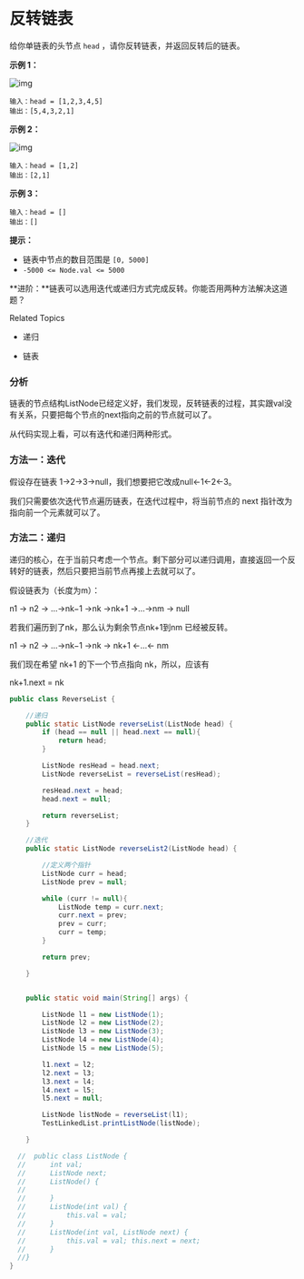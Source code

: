 # 反转链表

给你单链表的头节点 `head` ，请你反转链表，并返回反转后的链表。

**示例 1：**

![img](https://assets.leetcode.com/uploads/2021/02/19/rev1ex1.jpg)

```
输入：head = [1,2,3,4,5]
输出：[5,4,3,2,1]
```

**示例 2：**

![img](https://assets.leetcode.com/uploads/2021/02/19/rev1ex2.jpg)

```
输入：head = [1,2]
输出：[2,1]
```

**示例 3：**

```
输入：head = []
输出：[]
```



**提示：**

- 链表中节点的数目范围是 `[0, 5000]`
- `-5000 <= Node.val <= 5000`



**进阶：**链表可以选用迭代或递归方式完成反转。你能否用两种方法解决这道题？

Related Topics

- 递归

- 链表



### 分析

链表的节点结构ListNode已经定义好，我们发现，反转链表的过程，其实跟val没有关系，只要把每个节点的next指向之前的节点就可以了。

从代码实现上看，可以有迭代和递归两种形式。

### 方法一：迭代

假设存在链表 1→2→3→null，我们想要把它改成null←1←2←3。

我们只需要依次迭代节点遍历链表，在迭代过程中，将当前节点的 next 指针改为指向前一个元素就可以了。

### 方法二：递归

递归的核心，在于当前只考虑一个节点。剩下部分可以递归调用，直接返回一个反转好的链表，然后只要把当前节点再接上去就可以了。

假设链表为（长度为m）：

n1 → n2 → …→nk−1 →nk →nk+1 →…→nm → null

若我们遍历到了nk，那么认为剩余节点nk+1到nm 已经被反转。

n1 → n2 → …→nk−1 →nk → nk+1 ←…← nm    

我们现在希望 nk+1 的下一个节点指向 nk，所以，应该有

nk+1.next = nk 

```java
public class ReverseList {

    //递归
    public static ListNode reverseList(ListNode head) {
        if (head == null || head.next == null){
            return head;
        }

        ListNode resHead = head.next;
        ListNode reverseList = reverseList(resHead);

        resHead.next = head;
        head.next = null;

        return reverseList;
    }

    //迭代
    public static ListNode reverseList2(ListNode head) {

        //定义两个指针
        ListNode curr = head;
        ListNode prev = null;

        while (curr != null){
            ListNode temp = curr.next;
            curr.next = prev;
            prev = curr;
            curr = temp;
        }

        return prev;

    }


    public static void main(String[] args) {

        ListNode l1 = new ListNode(1);
        ListNode l2 = new ListNode(2);
        ListNode l3 = new ListNode(3);
        ListNode l4 = new ListNode(4);
        ListNode l5 = new ListNode(5);

        l1.next = l2;
        l2.next = l3;
        l3.next = l4;
        l4.next = l5;
        l5.next = null;

        ListNode listNode = reverseList(l1);
        TestLinkedList.printListNode(listNode);

    }

  //  public class ListNode {
  //      int val;
  //      ListNode next;
  //      ListNode() {
  //
  //      }
  //      ListNode(int val) {
  //          this.val = val;
  //      }
  //      ListNode(int val, ListNode next) {
  //          this.val = val; this.next = next;
  //      }
  //}
}
```

